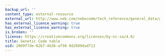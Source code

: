```yaml
---
backup_url: ''
content_type: external-resource
external_url: http://www.neb.com/nebecomm/tech_reference/general_data/genetic_code.asp
has_external_licence_warning: true
has_external_license_warning: true
is_broken: ''
license: https://creativecommons.org/licenses/by-nc-sa/4.0/
title: Genetic Code table
uid: 2869f7de-62b7-4b36-af58-9d2689dad713
---
```

